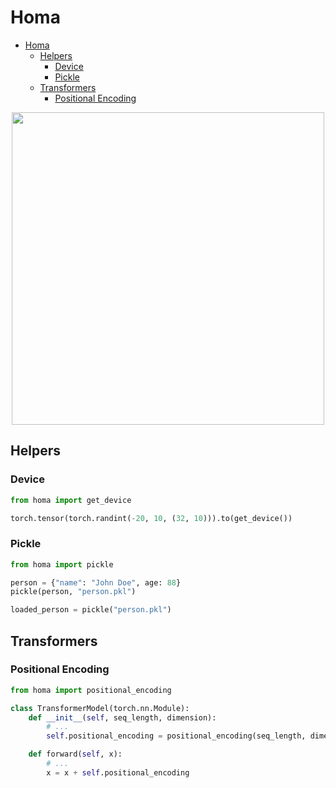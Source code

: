 # Homa

- [Homa](#homa)
  - [Helpers](#helpers)
    - [Device](#device)
    - [Pickle](#pickle)
  - [Transformers](#transformers)
    - [Positional Encoding](#positional-encoding)

<div align="center">
    <img src="https://github.com/tahashieenavaz/homa/raw/main/art/homa.svg" width="500" />
</div>

## Helpers

### Device

```py
from homa import get_device

torch.tensor(torch.randint(-20, 10, (32, 10))).to(get_device())
```

### Pickle

```py
from homa import pickle

person = {"name": "John Doe", age: 88}
pickle(person, "person.pkl")

loaded_person = pickle("person.pkl")
```

## Transformers

### Positional Encoding

```py
from homa import positional_encoding

class TransformerModel(torch.nn.Module):
    def __init__(self, seq_length, dimension):
        # ...
        self.positional_encoding = positional_encoding(seq_length, dimension)

    def forward(self, x):
        # ...
        x = x + self.positional_encoding
```
